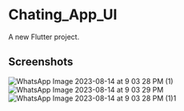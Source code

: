 # Chating_App_UI

A new Flutter project.

## Screenshots


![WhatsApp Image 2023-08-14 at 9 03 28 PM (1)](https://github.com/itsRamit/Chating_App_UI/assets/127865288/52c94ab4-e777-4de7-a335-512a03226207)
![WhatsApp Image 2023-08-14 at 9 03 29 PM](https://github.com/itsRamit/Chating_App_UI/assets/127865288/16dd2336-1046-43ed-a3dc-d6294d884475)
![WhatsApp Image 2023-08-14 at 9 03 28 PM (1)1](https://github.com/itsRamit/Chating_App_UI/assets/127865288/43a1c516-4cd7-46a8-b55c-13f3166d3baf)
